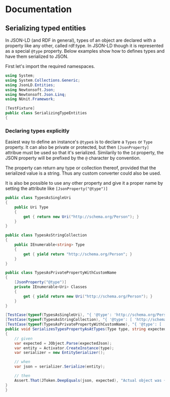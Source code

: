 # Documentation

## Serializing typed entities

In JSON-LD (and RDF in general), types of an object are declared with a property like any other, called rdf:type. In JSON-LD though it is
represented as a special `@type` property. Below examples show how to defines types and have them serialized to JSON.

First let's import the required namespaces.
 

``` c#
using System;
using System.Collections.Generic;
using JsonLD.Entities;
using Newtonsoft.Json;
using Newtonsoft.Json.Linq;
using NUnit.Framework;

[TestFixture]
public class SerializingTypeEntities
{
```

### Declaring types explicitly

Easiest way to define an instance's `@type`s is to declare a `Types` or `Type` property. It can also be private or protected, but then 
`[JsonProperty]` attribue must be used so that it's serialized. Similarily to the `Id` property, the JSON property will be prefixed by the 
`@` character by convention. 
    
The property can return any type or collection thereof, provided that the serialized value is a string. Thus any custom converter could also
be used.

It is also be possible to use any other property and give it a proper name by setting the attribute like `[JsonProperty("@type")]`

``` c#
public class TypesAsSingleUri
{
    public Uri Type
    {
        get { return new Uri("http://schema.org/Person"); }
    }
}

public class TypesAsStringCollection
{
    public IEnumerable<string> Type
    {
        get { yield return "http://schema.org/Person"; }
    }
}

public class TypesAsPrivatePropertyWithCustomName
{
    [JsonProperty("@type")]
    private IEnumerable<Uri> Classes
    {
        get { yield return new Uri("http://schema.org/Person"); }
    }
}

[TestCase(typeof(TypesAsSingleUri), "{ '@type': 'http://schema.org/Person' }")]
[TestCase(typeof(TypesAsStringCollection), "{ '@type': [ 'http://schema.org/Person' ] }")]
[TestCase(typeof(TypesAsPrivatePropertyWithCustomName), "{ '@type': [ 'http://schema.org/Person' ] }")]
public void SerializesTypesPropertyAsAtTypes(Type type, string expectedJson)
{
    // given
    var expected = JObject.Parse(expectedJson);
    var entity = Activator.CreateInstance(type);
    var serializer = new EntitySerializer();

    // when
    var json = serializer.Serialize(entity);

    // then
    Assert.That(JToken.DeepEquals(json, expected), "Actual object was {0}",  json);
}
}
```
